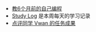 - [教6个月前的自己编程](https://github.com/thxiami/Py101-004/blob/master/Chap0/note/Python_Tutorial.ipynb)
- [Study Log](https://github.com/thxiami/Py101-004/blob/master/Chap0/note/Log_0w.md) 是本周每天的学习记录
- [点评同学 Vwan 的任务成果](https://github.com/thxiami/Py101-004/blob/master/Chap0/note/peer%20comment.md)
